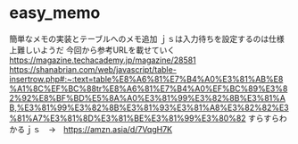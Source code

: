 # easy_memo
簡単なメモの実装とテーブルへのメモ追加
ｊｓは入力待ちを設定するのは仕様上難しいようだ
今回から参考URLを載せていく
https://magazine.techacademy.jp/magazine/28581
https://shanabrian.com/web/javascript/table-insertrow.php#:~:text=table%E8%A6%81%E7%B4%A0%E3%81%AB%E8%A1%8C%EF%BC%88tr%E8%A6%81%E7%B4%A0%EF%BC%89%E3%82%92%E8%BF%BD%E5%8A%A0%E3%81%99%E3%82%8B%E3%81%AB,%E3%81%99%E3%82%8B%E3%81%93%E3%81%A8%E3%82%82%E3%81%A7%E3%81%8D%E3%81%BE%E3%81%99%E3%80%82
すらすらわかるｊｓ　→　https://amzn.asia/d/7VqgH7K
